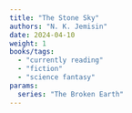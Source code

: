 ```yaml
---
title: "The Stone Sky"
authors: "N. K. Jemisin"
date: 2024-04-10
weight: 1
books/tags:
  - "currently reading"
  - "fiction"
  - "science fantasy"
params:
  series: "The Broken Earth"
---
```

